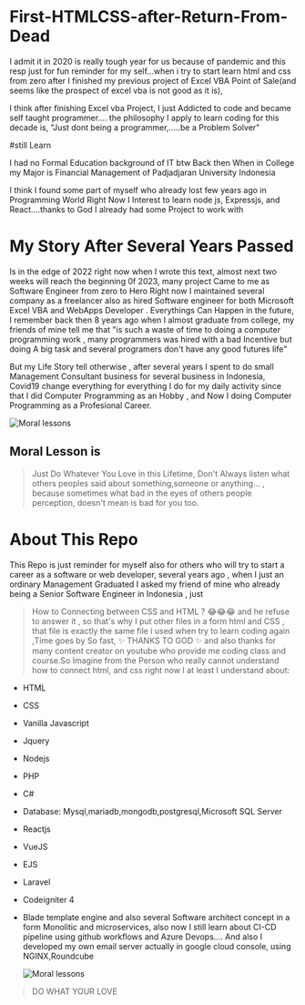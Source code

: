 # First-HTMLCSS-after-Return-From-Dead
I admit it in 2020 is really tough year for us because of pandemic and this resp just for fun reminder for my self...when i try to start learn html and css from zero after I finished my previous project of Excel VBA Point of Sale(and seems like the prospect of excel vba is not good as it is), 

I think after finishing Excel vba Project, I just Addicted to code and became self taught programmer....
the philosophy I apply to learn coding for this decade is, "Just dont being a programmer,.....be a Problem Solver"

#still Learn

I had no Formal Education background of IT btw 
Back then When in College my Major is Financial Management of Padjadjaran University Indonesia

I think I found some part of myself who already lost few years ago in Programming World
Right Now I Interest to learn node js, Expressjs, and React....thanks to God I already had some Project to work with 


# My Story After Several Years Passed
Is in the edge of 2022 right now when I wrote this text, almost next two weeks will reach the beginning 0f 2023, many project Came to me as Software Engineer from zero to Hero Right now I maintained several company  as a freelancer also as hired Software engineer for both Microsoft Excel VBA and WebApps Developer .
Everythings Can Happen in the future, I remember back then 8 years ago when I almost graduate from college, my friends of mine tell me that "is such a waste of time to doing a computer programming work , many programmers was hired  with a bad Incentive but doing A big task and several programers don't have any good futures life"

   But my Life Story tell otherwise , after several years I spent to do small Management Consultant business for several business in Indonesia, Covid19 change everything for everything I do for my daily activity since that I did Computer Programming as an Hobby , and Now I doing Computer Programming as a Profesional Career.
   
   
   ![Moral lessons](https://media.giphy.com/media/THfsqxdJ6K0MrTutIb/giphy.gif)

## Moral Lesson is 
> Just Do Whatever You Love in this Lifetime, Don't Always listen what others peoples said about something,someone or anything... , because sometimes what bad in the eyes of  others people perception, doesn't mean is bad for you too.

# About This Repo
   This Repo is just reminder for myself also for others who will try to start a career as a software or web developer, several years ago , when I just an ordinary Management Graduated I asked my friend of mine who already being a Senior Software Engineer in Indonesia , just
   > How to Connecting between CSS and HTML ? 😂😂😂
 and he refuse to answer it , so that's why I put other files in a form html and CSS , that file is exactly the same file i used when try to learn coding again ,Time goes by So fast, ✨ THANKS TO GOD ✨ and also thanks for many content creator on youtube who provide me coding class and course.So Imagine from the Person who really cannot understand how to connect html, and css right now I at least I understand about:
 * HTML
 * CSS
 * Vanilla Javascript
 * Jquery
 * Nodejs
 * PHP
 * C#
 * Database: Mysql,mariadb,mongodb,postgresql,Microsoft SQL Server
 * Reactjs
 * VueJS
 * EJS
 * Laravel
 * Codeigniter 4
 * Blade template engine
 and also several Software architect concept in a form Monolitic and microservices, also now I still learn about CI-CD pipeline using github workflows and Azure Devops.... And also I developed my own email server actually in google cloud console, using NGINX,Roundcube
 
   ![Moral lessons](https://media.giphy.com/media/PiQ7UCeXF1djOdTWZR/giphy.gif)
   
> DO WHAT YOUR LOVE

